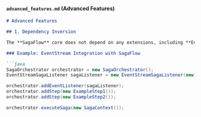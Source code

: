 
#### `advanced_features.md` (Advanced Features)

```markdown
# Advanced Features

## 1. Dependency Inversion

The **SagaFlow** core does not depend on any extensions, including **EventStream**. It follows the **Dependency Inversion Principle (DIP)**, allowing extensions to integrate seamlessly through interfaces like `SagaEventListener`.

### Example: EventStream Integration with SagaFlow

```java
SagaOrchestrator orchestrator = new SagaOrchestrator();
EventStreamSagaListener sagaListener = new EventStreamSagaListener(new EventPublisher(eventBus));

orchestrator.addEventListener(sagaListener);
orchestrator.addStep(new ExampleStep1());
orchestrator.addStep(new ExampleStep2());

orchestrator.executeSaga(new SagaContext());

